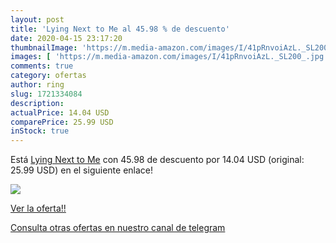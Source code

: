 ```yaml
---
layout: post
title: 'Lying Next to Me al 45.98 % de descuento'
date: 2020-04-15 23:17:20
thumbnailImage: 'https://m.media-amazon.com/images/I/41pRnvoiAzL._SL200_.jpg'
images: [ 'https://m.media-amazon.com/images/I/41pRnvoiAzL._SL200_.jpg' ]
comments: true
category: ofertas
author: ring
slug: 1721334084
description:
actualPrice: 14.04 USD
comparePrice: 25.99 USD
inStock: true
---
```


Está [Lying Next to Me](https://www.amazon.com/dp/1721334084/?tag=redken08-20) con 45.98 de descuento por 14.04 USD (original: 25.99 USD) en el siguiente enlace!

[![](https://m.media-amazon.com/images/I/41pRnvoiAzL._SL200_.jpg)](https://www.amazon.com/dp/1721334084/?tag=redken08-20)

[Ver la oferta!!](https://www.amazon.com/dp/1721334084/?tag=redken08-20)

[Consulta otras ofertas en nuestro canal de telegram](https://t.me/s/ofertas25)
